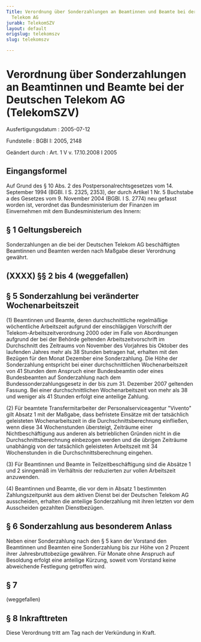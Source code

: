 ```yaml
---
Title: Verordnung über Sonderzahlungen an Beamtinnen und Beamte bei der Deutschen
  Telekom AG
jurabk: TelekomSZV
layout: default
origslug: telekomszv
slug: telekomszv

---
```


# Verordnung über Sonderzahlungen an Beamtinnen und Beamte bei der Deutschen Telekom AG (TelekomSZV)

Ausfertigungsdatum
:   2005-07-12

Fundstelle
:   BGBl I: 2005, 2148

Geändert durch
:   Art. 1 V v. 17.10.2008 I 2005

## Eingangsformel

Auf Grund des § 10 Abs. 2 des Postpersonalrechtsgesetzes vom 14.
September 1994 (BGBl. I S. 2325, 2353), der durch Artikel 1 Nr. 5
Buchstabe a des Gesetzes vom 9. November 2004 (BGBl. I S. 2774) neu
gefasst worden ist, verordnet das Bundesministerium der Finanzen im
Einvernehmen mit dem Bundesministerium des Innern:

## § 1 Geltungsbereich

Sonderzahlungen an die bei der Deutschen Telekom AG beschäftigten
Beamtinnen und Beamten werden nach Maßgabe dieser Verordnung gewährt.

## (XXXX) §§ 2 bis 4 (weggefallen)

## § 5 Sonderzahlung bei veränderter Wochenarbeitszeit

(1) Beamtinnen und Beamte, deren durchschnittliche regelmäßige
wöchentliche Arbeitszeit aufgrund der einschlägigen Vorschrift der
Telekom-Arbeitszeitverordnung 2000 oder im Falle von Abordnungen
aufgrund der bei der Behörde geltenden Arbeitszeitvorschrift im
Durchschnitt des Zeitraums von November des Vorjahres bis Oktober des
laufenden Jahres mehr als 38 Stunden betragen hat, erhalten mit den
Bezügen für den Monat Dezember eine Sonderzahlung. Die Höhe der
Sonderzahlung entspricht bei einer durchschnittlichen
Wochenarbeitszeit von 41 Stunden dem Anspruch einer Bundesbeamtin oder
eines Bundesbeamten auf Sonderzahlung nach dem
Bundessonderzahlungsgesetz in der bis zum 31. Dezember 2007 geltenden
Fassung. Bei einer durchschnittlichen Wochenarbeitszeit von mehr als
38 und weniger als 41 Stunden erfolgt eine anteilige Zahlung.

(2) Für beamtete Transfermitarbeiter der Personalserviceagentur
"Vivento" gilt Absatz 1 mit der Maßgabe, dass befristete Einsätze mit
der tatsächlich geleisteten Wochenarbeitszeit in die
Durchschnittsberechnung einfließen, wenn diese 34 Wochenstunden
übersteigt, Zeiträume einer Nichtbeschäftigung aus anderen als
betrieblichen Gründen nicht in die Durchschnittsberechnung einbezogen
werden und die übrigen Zeiträume unabhängig von der tatsächlich
geleisteten Arbeitszeit mit 34 Wochenstunden in die
Durchschnittsberechnung eingehen.

(3) Für Beamtinnen und Beamte in Teilzeitbeschäftigung sind die
Absätze 1 und 2 sinngemäß im Verhältnis der reduzierten zur vollen
Arbeitszeit anzuwenden.

(4) Beamtinnen und Beamte, die vor dem in Absatz 1 bestimmten
Zahlungszeitpunkt aus dem aktiven Dienst bei der Deutschen Telekom AG
ausscheiden, erhalten die anteilige Sonderzahlung mit ihren letzten
vor dem Ausscheiden gezahlten Dienstbezügen.

## § 6 Sonderzahlung aus besonderem Anlass

Neben einer Sonderzahlung nach den § 5 kann der Vorstand den
Beamtinnen und Beamten eine Sonderzahlung bis zur Höhe von 2 Prozent
ihrer Jahresbruttobezüge gewähren. Für Monate ohne Anspruch auf
Besoldung erfolgt eine anteilige Kürzung, soweit vom Vorstand keine
abweichende Festlegung getroffen wird.

## § 7

(weggefallen)

## § 8 Inkrafttreten

Diese Verordnung tritt am Tag nach der Verkündung in Kraft.


